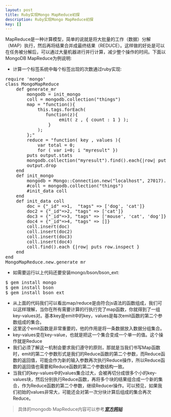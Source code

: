 ```yaml
---
layout: post
title: Ruby实现Mongo MapReduce初探
description: Ruby实现Mongo MapReduce初探
key: []
---
```

MapReduce是一种计算模型，简单的说就是将大批量的工作（数据）分解（MAP）执行，然后再将结果合并成最终结果（REDUCE）。这样做的好处是可以在任务被分解后，可以通过大量机器进行并行计算，减少整个操作的时间。下面以MongoDB MapReduce为例说明:

 - 计算一个标签系统中每个标签出现的次数通过ruby实现:
<pre>
require 'mongo'
class MongoMapReduce
	def generate_mr
		mongodb = init_mongo
		coll = mongodb.collection("things")
		map = "function(){
			this.tags.forEach(
			   function(z){
					emit( z , { count : 1 } );
				}
			);
		};"
		reduce = "function( key , values ){
			var total = 0;
			for ( var i=0; i<values.length; i++ )
				total += values[i].count;
			return { count : total };
		};"
		m = BSON::Code.new(map)
		r = BSON::Code.new(reduce)
		output = coll.map_reduce(m, r, { :out => "myresult" })
		puts output.stats
		mongodb.collection("myresult").find().each{|row| puts row.inspect }
		output.drop
	end
	def init_mongo
		mongodb = Mongo::Connection.new("localhost", 27017).db("test")
		#coll = mongodb.collection("things")
		#init_data coll
	end
	def init_data coll
		doc = {"_id" =>1,  "tags" => ['dog', 'cat']}
		doc2 = {"_id"=>2, "tags" => ['cat']}
		doc3 = {"_id"=>3, "tags" => ['mouse', 'cat', 'dog']}
		doc4 = {"_id"=>4, "tags" => []}
		coll.insert(doc)
		coll.insert(doc2)
		coll.insert(doc3)
		coll.insert(doc4)
		coll.find().each {|row| puts row.inspect }
	end
end
MongoMapReduce.new.generate_mr
</pre>
 - 如需要运行以上代码还要安装mongo/bson/bson_ext:
<pre>
$ gem install mongo
$ gem install bson
$ gem install bson_ext
</pre>
 - 从上面的代码我们可以看出map/reduce是由符合js语法的函数组成，我们可以这样理解，当你在所有需要计算的行执行完了map函数，你就得到了一组key-values对。基本key是emit中的key，values是每次emit函数的第二个参数组成的集合。
 - 这里这个emit函数是非常重要的，他的作用是将一条数据放入数据分组集合。
 - key-values变在key-value，也就是把这一个集合变成一个单一的值。这个操作就是Reduce
 - 我们必须了解这一机制会要求我们遵守的原则，那就是当我们书写Map函数时，emit的第二个参数形式是我们的Reduce函数的第二个参数，而Reduce函数的返回值，可能会作为新的输入参数再次执行Reduce操作，所以Reduce函数的返回值也需要和Reduce函数的第二个参数结构一致。
 - 当我们的key-values中的values集合过大，会被再切分成很多个小的key-values块，然后分别执行Reduce函数，再将多个块的结果组合成一个新的集合，作为Reduce函数的第二个参数，继续Reducer操作。可以预见，如果我们初始的values非常大，可能还会对第一次分块计算后组成的集合再次Reduce。

> 具体的mongodb MapReduce内容可以参考[***官方网站***][1]


  [1]: http://www.mongodb.org/display/DOCS/MapReduce#MapReduce-ShellExample2 "mapreduce"
